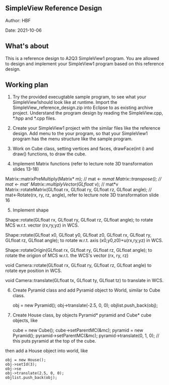 ## SimpleView Reference Design

Author: HBF

Date: 2021-10-06

## What's about

This is a reference design to A2Q3 SimpleView1 program. You are allowed to design and implement your SimpleView1 program based on this reference design. 


## Working plan


1. Try the provided execugtable sample program, to see what your SimpleView1should look like at runtime. Import the SimpleView_reference_design.zip into Eclipse to as existing archive project. Understand the program design by reading the SimpleView.cpp, *.hpp and *.cpp files.  
2. Create your SimpleView1 project with the similar files like the reference design. Add menu to the your program, so that your SimpleView1 program has the menu structure like the sample program. 

3. Work on Cube class, setting vertices and faces, drawFace(int i) and draw() functions, to draw the cube. 

4. Implement Matrix functions (refer to lecture note 3D transformation slides 13-18)

Matrix::matrixPreMultiply(Matrix* m);  	// mat <- m*mat
Matrix::transpose();  				    // mat <- mat'
Matrix::multiplyVector(GLfloat* v);     // mat*v
Matrix::rotateMatrix(GLfloat rx, GLfloat ry, GLfloat rz, GLfloat angle); // mat<-Rotate(rx, ry, rz, angle), refer to lecture note 3D transformation slide 16  

5. Implement shape 

Shape::rotate(GLfloat  rx, GLfloat  ry, GLfloat rz, GLfloat  angle); to rotate MCS w.r.t. vector  (rx,ry,yz) in WCS.

Shape::rotate(GLfloat x0, GLfloat  y0, GLfloat  z0, GLfloat  rx, GLfloat  ry, GLfloat rz, GLfloat  angle); to rotate w.r.t. axis (x0,y0,z0)+u(rx,ry,yz) in WCS.

Shape::rotateOrigin(GLfloat  rx, GLfloat  ry, GLfloat rz, GLfloat  angle); to rotate the origion of MCS w.r.t. the WCS's vector (rx, ry, rz)

void Camera::rotate(GLfloat rx, GLfloat ry, GLfloat rz, GLfloat angle) to rotate eye position in WCS.

void Camera::translate(GLfloat tx, GLfloat ty, GLfloat tz) to translate in WCS. 


6. Create Pyramid class and add Pyramid object to World, similar to Cube class. 

	obj = new Pyramid();
	obj->translate(-2.5, 0, 0);
	objlist.push_back(obj);


7. Create House class, by objects Pyramid* pyramid and Cube* cube objects, like 
   
   	cube =  new Cube();
	cube->setParentMC(&mc);
	pyramid = new Pyramid();
	pyramid->setParentMC(&mc);
	pyramid->translate(0, 1, 0); // this puts pyramid at the top of the cube.

  then add a House object into world, like 
  
	obj = new House();
	obj->setId(3);
	obj->se
	obj->translate(2.5, 0, 0);
	objlist.push_back(obj);

